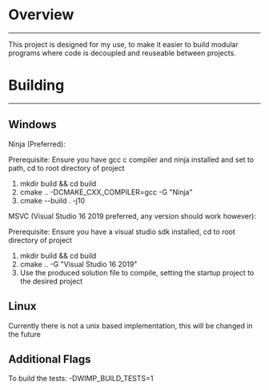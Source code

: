 # Overview
---

This project is designed for my use, to make it easier to build modular programs where code is decoupled and reuseable between projects.

# Building
---

Windows
---

Ninja (Preferred):

Prerequisite: Ensure you have gcc c compiler and ninja installed and set to path, cd to root directory of project

1. mkdir build && cd build
2. cmake .. -DCMAKE_CXX_COMPILER=gcc -G "Ninja"
3. cmake --build . -j10

MSVC (Visual Studio 16 2019 preferred, any version should work however):

Prerequisite: Ensure you have a visual studio sdk installed, cd to root directory of project

1. mkdir build && cd build
2. cmake .. -G "Visual Studio 16 2019"
3. Use the produced solution file to compile, setting the startup project to the desired project

Linux
---
Currently there is not a unix based implementation, this will be changed in the future

Additional Flags
---

To build the tests:
-DWIMP_BUILD_TESTS=1
